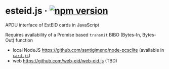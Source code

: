 # esteid.js &middot; [![npm version](https://badge.fury.io/js/esteid.svg)](https://badge.fury.io/js/esteid)
APDU interface of EstEID cards in JavaScript

Requires availability of a Promise based `transmit` BIBO (Bytes-In, Bytes-Out) function
- local NodeJS https://github.com/santigimeno/node-pcsclite (available in [`card.js`](./card.js))
- web https://github.com/web-eid/web-eid.js (TBD)
